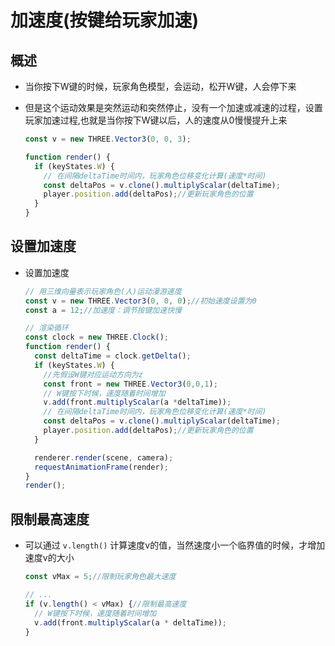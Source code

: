 # 加速度(按键给玩家加速)

## 概述

+ 当你按下W键的时候，玩家角色模型，会运动，松开W键，人会停下来
+ 但是这个运动效果是突然运动和突然停止，没有一个加速或减速的过程，设置玩家加速过程,也就是当你按下W键以后，人的速度从0慢慢提升上来

  ```js
  const v = new THREE.Vector3(0, 0, 3);

  function render() {
    if (keyStates.W) {
      // 在间隔deltaTime时间内，玩家角色位移变化计算(速度*时间)
      const deltaPos = v.clone().multiplyScalar(deltaTime);
      player.position.add(deltaPos);//更新玩家角色的位置
    }
  }
  ```

## 设置加速度

+ 设置加速度

  ```js
  // 用三维向量表示玩家角色(人)运动漫游速度
  const v = new THREE.Vector3(0, 0, 0);//初始速度设置为0
  const a = 12;//加速度：调节按键加速快慢

  // 渲染循环
  const clock = new THREE.Clock();
  function render() {
    const deltaTime = clock.getDelta();
    if (keyStates.W) {
      //先假设W键对应运动方向为z
      const front = new THREE.Vector3(0,0,1);
      // W键按下时候，速度随着时间增加
      v.add(front.multiplyScalar(a *deltaTime));
      // 在间隔deltaTime时间内，玩家角色位移变化计算(速度*时间)
      const deltaPos = v.clone().multiplyScalar(deltaTime);
      player.position.add(deltaPos);//更新玩家角色的位置
    }

    renderer.render(scene, camera);
    requestAnimationFrame(render);
  }
  render();

  ```

## 限制最高速度

+ 可以通过 `v.length()` 计算速度v的值，当然速度小一个临界值的时候，才增加速度v的大小

  ```js
  const vMax = 5;//限制玩家角色最大速度

  // ...
  if (v.length() < vMax) {//限制最高速度
    // W键按下时候，速度随着时间增加
    v.add(front.multiplyScalar(a * deltaTime));
  }
  ```

